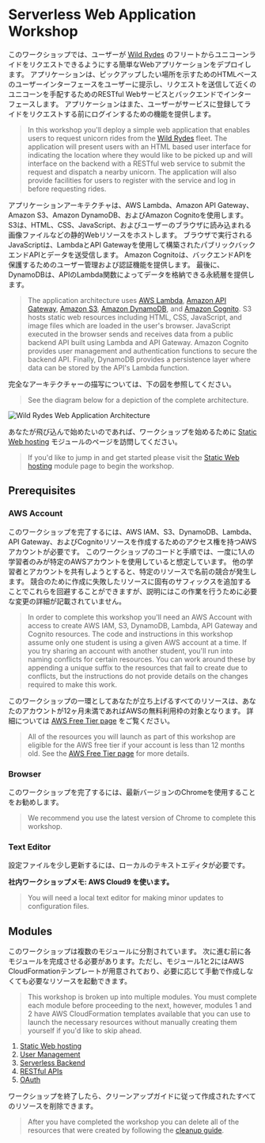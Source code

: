 # Serverless Web Application Workshop

このワークショップでは、ユーザーが [Wild Rydes](http://www.wildrydes.com/) のフリートからユニコーンライドをリクエストできるようにする簡単なWebアプリケーションをデプロイします。 アプリケーションは、ピックアップしたい場所を示すためのHTMLベースのユーザーインターフェースをユーザーに提示し、リクエストを送信して近くのユニコーンを手配するためのRESTful Webサービスとバックエンドでインターフェースします。 アプリケーションはまた、ユーザーがサービスに登録してライドをリクエストする前にログインするための機能を提供します。

> In this workshop you'll deploy a simple web application that enables users to request unicorn rides from the [Wild Rydes](http://www.wildrydes.com/) fleet. The application will present users with an HTML based user interface for indicating the location where they would like to be picked up and will interface on the backend with a RESTful web service to submit the request and dispatch a nearby unicorn. The application will also provide facilities for users to register with the service and log in before requesting rides.

アプリケーションアーキテクチャは、AWS Lambda、Amazon API Gateway、Amazon S3、Amazon DynamoDB、およびAmazon Cognitoを使用します。 S3は、HTML、CSS、JavaScript、およびユーザーのブラウザに読み込まれる画像ファイルなどの静的Webリソースをホストします。 ブラウザで実行されるJavaScriptは、LambdaとAPI Gatewayを使用して構築されたパブリックバックエンドAPIとデータを送受信します。 Amazon Cognitoは、バックエンドAPIを保護するためのユーザー管理および認証機能を提供します。 最後に、DynamoDBは、APIのLambda関数によってデータを格納できる永続層を提供します。

> The application architecture uses [AWS Lambda](https://aws.amazon.com/lambda/), [Amazon API Gateway](https://aws.amazon.com/api-gateway/), [Amazon S3](https://aws.amazon.com/s3/), [Amazon DynamoDB](https://aws.amazon.com/dynamodb/), and [Amazon Cognito](https://aws.amazon.com/cognito/). S3 hosts static web resources including HTML, CSS, JavaScript, and image files which are loaded in the user's browser. JavaScript executed in the browser sends and receives data from a public backend API built using Lambda and API Gateway. Amazon Cognito provides user management and authentication functions to secure the backend API. Finally, DynamoDB provides a  persistence layer where data can be stored by the API's Lambda function.

完全なアーキテクチャーの描写については、下の図を参照してください。

> See the diagram below for a depiction of the complete architecture.

![Wild Rydes Web Application Architecture](images/wildrydes-complete-architecture.png)

あなたが飛び込んで始めたいのであれば、ワークショップを始めるために [Static Web hosting](1_StaticWebHosting/README_jp.md) モジュールのページを訪問してください。

> If you'd like to jump in and get started please visit the [Static Web hosting](1_StaticWebHosting/README_jp.md) module page to begin the workshop.

## Prerequisites

### AWS Account

このワークショップを完了するには、AWS IAM、S3、DynamoDB、Lambda、API Gateway、およびCognitoリソースを作成するためのアクセス権を持つAWSアカウントが必要です。 このワークショップのコードと手順では、一度に1人の学習者のみが特定のAWSアカウントを使用していると想定しています。 他の学習者とアカウントを共有しようとすると、特定のリソースで名前の競合が発生します。 競合のために作成に失敗したリソースに固有のサフィックスを追加することでこれらを回避することができますが、説明にはこの作業を行うために必要な変更の詳細が記載されていません。

> In order to complete this workshop you'll need an AWS Account with access to create AWS IAM, S3, DynamoDB, Lambda, API Gateway and Cognito resources. The code and instructions in this workshop assume only one student is using a given AWS account at a time. If you try sharing an account with another student, you'll run into naming conflicts for certain resources. You can work around these by appending a unique suffix to the resources that fail to create due to conflicts, but the instructions do not provide details on the changes required to make this work.

このワークショップの一環としてあなたが立ち上げるすべてのリソースは、あなたのアカウントが12ヶ月未満であればAWSの無料利用枠の対象となります。 詳細については [AWS Free Tier page](https://aws.amazon.com/free/) をご覧ください。

> All of the resources you will launch as part of this workshop are eligible for the AWS free tier if your account is less than 12 months old. See the [AWS Free Tier page](https://aws.amazon.com/free/) for more details.

### Browser

このワークショップを完了するには、最新バージョンのChromeを使用することをお勧めします。

> We recommend you use the latest version of Chrome to complete this workshop.

### Text Editor

設定ファイルを少し更新するには、ローカルのテキストエディタが必要です。

**社内ワークショップメモ: AWS Cloud9 を使います。**

> You will need a local text editor for making minor updates to configuration files.

## Modules

このワークショップは複数のモジュールに分割されています。 次に進む前に各モジュールを完成させる必要があります。ただし、モジュール1と2にはAWS CloudFormationテンプレートが用意されており、必要に応じて手動で作成しなくても必要なリソースを起動できます。

> This workshop is broken up into multiple modules. You must complete each module before proceeding to the next, however, modules 1 and 2 have AWS CloudFormation templates available that you can use to launch the necessary resources without manually creating them yourself if you'd like to skip ahead.

1. [Static Web hosting](1_StaticWebHosting/README_jp.md)
2. [User Management](2_UserManagement/README_jp.md)
3. [Serverless Backend](3_ServerlessBackend/README_jp.md)
4. [RESTful APIs](4_RESTfulAPIs/README_jp.md)
5. [OAuth](5_OAuth/README_jp.md)

ワークショップを終了したら、クリーンアップガイドに従って作成されたすべてのリソースを削除できます。

> After you have completed the workshop you can delete all of the resources that were created by following the [cleanup guide](9_CleanUp).
